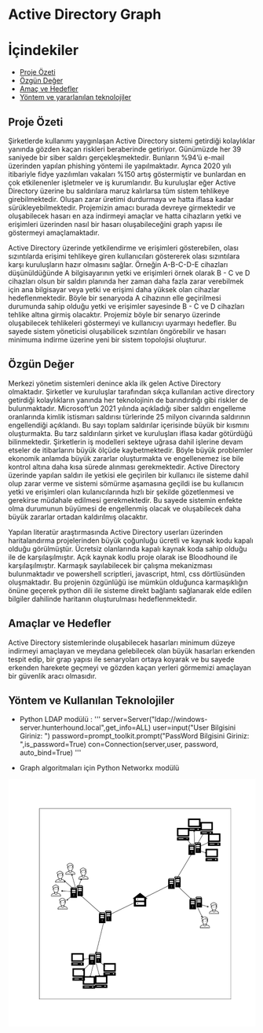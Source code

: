 # Active Directory Graph


# İçindekiler
* [Proje Özeti](#proje-özeti)
* [Özgün Değer](#özgün-değer)
* [Amaç ve Hedefler](#amaç-ve-hedefler)
* [Yöntem ve yararlanılan teknolojiler](#yöntem-ve-yararlanılan-teknolojiler)



## Proje Özeti 

  Şirketlerde kullanımı yaygınlaşan Active Directory sistemi getirdiği kolaylıklar yanında gözden kaçan riskleri beraberinde getiriyor. Günümüzde her 39 saniyede bir siber saldırı gerçekleşmektedir. Bunların %94’ü e-mail üzerinden yapılan phishing yöntemi ile yapılmaktadır. Ayrıca 2020 yılı itibariyle fidye yazılımları vakaları %150 artış göstermiştir ve bunlardan en çok etkilenenler işletmeler ve iş kurumlarıdır. Bu kuruluşlar eğer Active Directory üzerine bu saldırılara maruz kalırlarsa tüm sistem tehlikeye girebilmektedir. Oluşan zarar üretimi durdurmaya ve hatta iflasa kadar sürükleyebilmektedir. Projemizin amacı burada devreye girmektedir ve oluşabilecek hasarı en aza indirmeyi amaçlar ve hatta cihazların yetki ve erişimleri üzerinden nasıl bir hasarı oluşabileceğini graph yapısı ile göstermeyi amaçlamaktadır.
  
  
  Active Directory üzerinde yetkilendirme ve erişimleri gösterebilen, olası sızıntılarda erişimi tehlikeye giren kullanıcıları göstererek olası sızıntılara karşı kuruluşların hazır olmasını sağlar. Örneğin A-B-C-D-E cihazları düşünüldüğünde A bilgisayarının yetki ve erişimleri örnek olarak  B - C ve D cihazları olsun bir saldırı planında her zaman daha fazla zarar verebilmek için ana bilgisayar veya yetki ve erişimi daha yüksek olan cihazlar hedeflenmektedir. Böyle bir senaryoda A cihazının elle geçirilmesi durumunda sahip olduğu yetki ve erişimler sayesinde B - C ve D cihazları tehlike altına girmiş olacaktır. Projemiz böyle bir senaryo üzerinde oluşabilecek tehlikeleri göstermeyi ve kullanıcıyı uyarmayı hedefler. Bu sayede sistem yöneticisi oluşabilicek sızıntıları öngörebilir ve hasarı minimuma indirme üzerine yeni bir sistem topolojisi oluşturur.
  
 ## Özgün Değer
 
  Merkezi yönetim sistemleri denince akla ilk gelen Active Directory olmaktadır. Şirketler ve kuruluşlar tarafından sıkça kullanılan active directory getirdiği kolaylıkların yanında her teknolojinin de barındırdığı gibi riskler de bulunmaktadır. Microsoft’un 2021 yılında açıkladığı siber saldırı engelleme oranlarında kimlik istismarı saldırısı türlerinde 25 milyon civarında saldırının engellendiği açıklandı. Bu sayı toplam saldırılar içerisinde büyük bir kısmını oluşturmakta. Bu tarz saldırıların şirket ve kuruluşları iflasa kadar götürdüğü bilinmektedir. Şirketlerin iş modelleri sekteye uğrasa dahil işlerine devam etseler de itibarlarını büyük ölçüde kaybetmektedir. Böyle büyük problemler ekonomik anlamda büyük zararlar oluşturmakta ve engellenemez ise bile kontrol altına daha kısa sürede alınması gerekmektedir. Active Directory üzerinde yapılan saldırı ile yetkisi ele geçirilen bir kullanıcı ile sisteme dahil olup zarar verme ve sistemi sömürme aşamasına geçildi ise bu kullanıcın yetki ve erişimleri olan kulanıcılarında hızlı bir şekilde gözetlenmesi ve gerekirse müdahale edilmesi gerekmektedir. Bu sayede sistemin enfekte olma durumunun büyümesi de engellenmiş olacak ve oluşabilecek daha büyük zararlar ortadan kaldırılmış olacaktır.
 
  Yapılan literatür araştırmasında Active Directory userları üzerinden haritalandırma projelerinden büyük çoğunluğu ücretli ve kaynak kodu kapalı olduğu görülmüştür. Ücretsiz olanlarında kapalı kaynak koda sahip olduğu ile de karşılaşılmıştır. Açık kaynak kodlu proje olarak ise Bloodhound ile karşılaşılmıştır. Karmaşık sayılabilecek bir çalışma mekanizması bulunmaktadır ve powershell scriptleri, javascript, html, css dörtlüsünden oluşmaktadır. Bu projenin özgünlüğü ise mümkün olduğunca karmaşıklığın önüne geçerek python dili ile sisteme direkt bağlantı sağlanarak elde edilen bilgiler dahilinde haritanın oluşturulması hedeflenmektedir.
  
  
  ## Amaçlar ve Hedefler 
  
  Active Directory sistemlerinde oluşabilecek hasarları minimum düzeye indirmeyi amaçlayan ve meydana gelebilecek olan büyük hasarları erkenden tespit edip, bir grap yapısı ile senaryoları ortaya koyarak ve bu sayede erkenden harekete geçmeyi ve gözden kaçan yerleri görmemizi amaçlayan bir güvenlik aracı olmasıdır.
  
  
  ## Yöntem ve Kullanılan Teknolojiler 
  
  
  * Python LDAP modülü :
  '''
  server=Server("ldap://windows-server.hunterhound.local",get_info=ALL)
  user=input("User Bilgisini Giriniz: ")
  password=prompt_toolkit.prompt("PassWord Bilgisini Giriniz: ",is_password=True)
  con=Connection(server,user, password, auto_bind=True)
  '''
  
  * Graph algoritmaları için Python Networkx modülü

![](Proje/graph.png)

